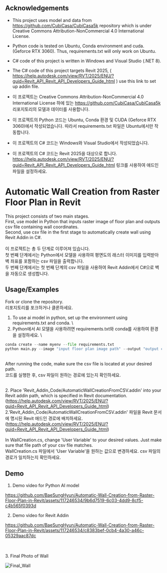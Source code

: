 
## Acknowledgements

 - This project uses model and data from https://github.com/CubiCasa/CubiCasa5k repository which is under Creative Commons Attribution-NonCommercial 4.0 International License.
 - Python code is tested on Ubuntu, Conda environment and cuda. (Geforce RTX 3060). Thus, requirements.txt will only work on Ubuntu. 
 - C# code of this project is written in Windows and Visual Studio (.NET 8).
 - The C# code of this project targets Revit 2025, 
 ( https://help.autodesk.com/view/RVT/2025/ENU/?guid=Revit_API_Revit_API_Developers_Guide_html ) use this link to set up addin file.

 - 이 프로젝트는 Creative Commons Attribution-NonCommercial 4.0 International License 하에 있는 https://github.com/CubiCasa/CubiCasa5k 리포지토리의 모델과 데이터를 사용합니다.
 - 이 프로젝트의 Python 코드는 Ubuntu, Conda 환경 및 CUDA (Geforce RTX 3060)에서 작성되었습니다. 따라서 requirements.txt 파일은 Ubuntu에서만 작동합니다.
 - 이 프로젝트의 C# 코드는 Windows와 Visual Studio에서 작성되었습니다.
 - 이 프로젝트의 C# 코드는 Revit 2025을 대상으로 합니다. https://help.autodesk.com/view/RVT/2025/ENU/?guid=Revit_API_Revit_API_Developers_Guide_html 링크를 사용하여 애드인 파일을 설정하세요.

# Automatic Wall Creation from Raster Floor Plan in Revit

This project consists of two main stages.\
First, use model in Python that inputs raster image of floor plan and outputs csv file containing wall coordinates.\
Second, use csv file in the first stage to automatically create wall using Revit Addin in C#. 
\
\
이 프로젝트는 총 두 단계로 이루어져 있습니다.\
첫 번째 단계에서는 Python에서 모델을 사용하여 평면도의 래스터 이미지를 입력받아 벽 좌표를 포함하는 csv 파일을 출력합니다.\
두 번째 단계에서는 첫 번째 단계의 csv 파일을 사용하여 Revit Addin에서 C#으로 벽을 자동으로 생성합니다.



## Usage/Examples

Fork or clone the repository.\
리포지토리를 포크하거나 클론하세요.

1. To use ai model in python, set up the environment using requirements.txt and conda.
\
1. Python에서 AI 모델을 사용하려면 requirements.txt와 conda를 사용하여 환경을 설정하세요.
\



```python
conda create --name myenv --file requirements.txt
python main.py --image "input floor plan image path" --output "output csv file path"
```
\
After running the code, make sure the csv file is located at your desired path.\
코드를 실행한 후, csv 파일이 원하는 경로에 있는지 확인하세요.

\
2. Place 'Revit_Addin_Code/AutomaticWallCreationFromCSV.addin' into your Revit addin path, which is specified in Revit documentation. (https://help.autodesk.com/view/RVT/2025/ENU/?guid=Revit_API_Revit_API_Developers_Guide_html) 
\
2.'Revit_Addin_Code/AutomaticWallCreationFromCSV.addin' 파일을 Revit 문서에 명시된 Revit 애드인 경로에 배치하세요. (https://help.autodesk.com/view/RVT/2025/ENU/?guid=Revit_API_Revit_API_Developers_Guide_html) 
\
\
In WallCreation.cs, change 'User Variable' to your desired values. Just make sure that file path of your csv file matches.\
WallCreation.cs 파일에서 'User Variable'을 원하는 값으로 변경하세요. csv 파일의 경로가 일치하는지 확인하세요.

## Demo


1. Demo video for Python AI model


https://github.com/BaeSungHyun/Automatic-Wall-Creation-from-Raster-Floor-Plan-in-Revit/assets/117246534/9b6d7519-6c03-4dd9-8cf5-c4b565f0393d


  
2. Demo video for Revit Addin 


https://github.com/BaeSungHyun/Automatic-Wall-Creation-from-Raster-Floor-Plan-in-Revit/assets/117246534/c8383bef-0cb4-4a30-a46c-05329aac87dc


\
\
3. Final Photo of Wall

![Final_Wall](https://github.com/BaeSungHyun/Automatic-Wall-Creation-from-Raster-Floor-Plan-in-Revit/assets/117246534/4adce065-daeb-425b-a217-66bb99cfc733)
